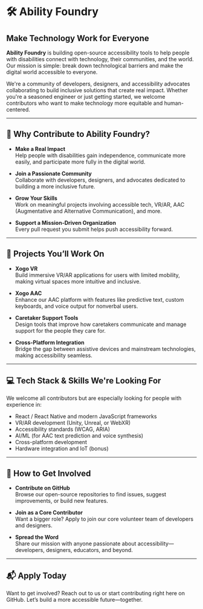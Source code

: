 # 🛠️ Ability Foundry

## Make Technology Work for Everyone

**Ability Foundry** is building open-source accessibility tools to help people with disabilities connect with technology, their communities, and the world. Our mission is simple: break down technological barriers and make the digital world accessible to everyone.

We're a community of developers, designers, and accessibility advocates collaborating to build inclusive solutions that create real impact. Whether you're a seasoned engineer or just getting started, we welcome contributors who want to make technology more equitable and human-centered.

---

## 🚀 Why Contribute to Ability Foundry?

- **Make a Real Impact**  
  Help people with disabilities gain independence, communicate more easily, and participate more fully in the digital world.

- **Join a Passionate Community**  
  Collaborate with developers, designers, and advocates dedicated to building a more inclusive future.

- **Grow Your Skills**  
  Work on meaningful projects involving accessible tech, VR/AR, AAC (Augmentative and Alternative Communication), and more.

- **Support a Mission-Driven Organization**  
  Every pull request you submit helps push accessibility forward.

---

## 🔧 Projects You’ll Work On

- **Xogo VR**  
  Build immersive VR/AR applications for users with limited mobility, making virtual spaces more intuitive and inclusive.

- **Xogo AAC**  
  Enhance our AAC platform with features like predictive text, custom keyboards, and voice output for nonverbal users.

- **Caretaker Support Tools**  
  Design tools that improve how caretakers communicate and manage support for the people they care for.

- **Cross-Platform Integration**  
  Bridge the gap between assistive devices and mainstream technologies, making accessibility seamless.

---

## 💻 Tech Stack & Skills We're Looking For

We welcome all contributors but are especially looking for people with experience in:

- React / React Native and modern JavaScript frameworks  
- VR/AR development (Unity, Unreal, or WebXR)  
- Accessibility standards (WCAG, ARIA)  
- AI/ML (for AAC text prediction and voice synthesis)  
- Cross-platform development  
- Hardware integration and IoT (bonus)

---

## 🤝 How to Get Involved

- **Contribute on GitHub**  
  Browse our open-source repositories to find issues, suggest improvements, or build new features.

- **Join as a Core Contributor**  
  Want a bigger role? Apply to join our core volunteer team of developers and designers.

- **Spread the Word**  
  Share our mission with anyone passionate about accessibility—developers, designers, educators, and beyond.

---

## 📬 Apply Today

Want to get involved? Reach out to us or start contributing right here on GitHub. Let’s build a more accessible future—together.
